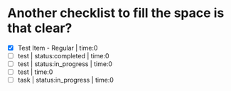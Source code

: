 # Another checklist to fill the space is that clear?
<!-- type:task -->

- [x] Test Item - Regular | time:0
- [ ] test | status:completed | time:0
- [ ] test | status:in_progress | time:0
- [ ] test | time:0
- [ ] task | status:in_progress | time:0